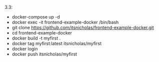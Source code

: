 3.3:

- docker-compose up -d
- docker exec -it frontend-example-docker /bin/bash
- git clone https://github.com/itsnicholas/frontend-example-docker.git
- cd frontend-example-docker
- docker build -t myfirst .
- docker tag myfirst:latest itsnicholas/myfirst 
- docker login
- docker push itsnicholas/myfirst


